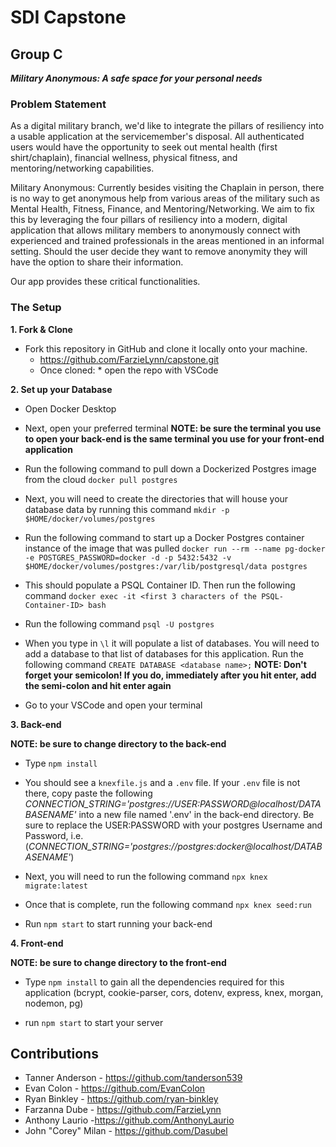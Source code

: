 # SDI Capstone
## Group C

***Military Anonymous: A safe space for your personal needs***

### Problem Statement
As a digital military branch, we'd like to integrate the pillars of resiliency  into a usable application at the servicemember's disposal.  All authenticated users would have the opportunity to seek out mental health (first shirt/chaplain), financial wellness, physical fitness, and mentoring/networking capabilities.

Military Anonymous: Currently besides visiting the Chaplain in person, there is no way to get anonymous help from various areas of the military such as Mental Health, Fitness, Finance, and Mentoring/Networking. We aim to fix this by leveraging the four pillars of resiliency into a modern, digital application that allows military members to anonymously connect with experienced and trained professionals in the areas mentioned in an informal setting. Should the user decide they want to remove anonymity they will have the option to share their information.

Our app provides these critical functionalities.

### The Setup

**1. Fork & Clone** 

* Fork this repository in GitHub and clone it locally onto your machine.
	* https://github.com/FarzieLynn/capstone.git
	* Once cloned:
			* open the repo with VSCode

**2. Set up your Database**

* Open Docker Desktop

* Next, open your preferred terminal **NOTE: be sure the terminal you use to open your back-end is the same terminal you use for your front-end application**

* Run the following command to pull down a Dockerized Postgres image from the cloud `docker pull postgres`

* Next, you will need to create the directories that will house your database data by running this command `mkdir -p $HOME/docker/volumes/postgres`

* Run the following command to start up a Docker Postgres container instance of the image that was pulled `docker run --rm --name pg-docker -e POSTGRES_PASSWORD=docker -d -p 5432:5432 -v $HOME/docker/volumes/postgres:/var/lib/postgresql/data postgres`

* This should populate a PSQL Container ID. Then run the following command `docker exec -it <first 3 characters of the PSQL-Container-ID> bash`

* Run the following command `psql -U postgres`

* When you type in `\l` it will populate a list of databases. You will need to add a database to that list of databases for this application. Run the following command `CREATE DATABASE <database name>;` **NOTE: Don't forget your semicolon! If you do, immediately after you hit enter, add the semi-colon and hit enter again**

* Go to your VSCode and open your terminal

**3. Back-end**

**NOTE: be sure to change directory to the back-end**

* Type `npm install`

* You should see a `knexfile.js` and a `.env` file. If your `.env` file is not there, copy paste the following *CONNECTION_STRING='postgres://USER:PASSWORD@localhost/DATABASENAME'* into a new file named '.env' in the back-end directory. Be sure to replace the USER:PASSWORD with your postgres Username and Password, i.e.(*CONNECTION_STRING='postgres://postgres:docker@localhost/DATABASENAME'*)

* Next, you will need to run the following command `npx knex migrate:latest`

* Once that is complete, run the following command `npx knex seed:run`

* Run `npm start` to start running your back-end 

**4. Front-end**

**NOTE: be sure to change directory to the front-end**

* Type `npm install` to gain all the dependencies required for this application (bcrypt, cookie-parser, cors, dotenv, express, knex, morgan, nodemon, pg)

* run `npm start` to start your server 

## Contributions
* Tanner Anderson - https://github.com/tanderson539
* Evan Colon - https://github.com/EvanColon
* Ryan Binkley - https://github.com/ryan-binkley
* Farzanna Dube - https://github.com/FarzieLynn
* Anthony Laurio -https://github.com/AnthonyLaurio
* John "Corey" Milan - https://github.com/Dasubel
